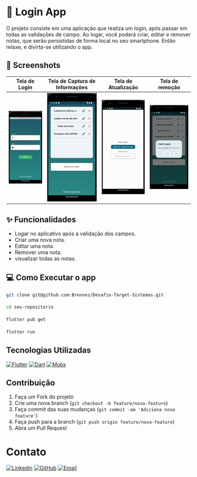 # 🚀 Login App

O projeto consiste em uma aplicação que realiza um login, após passar em todas as validações de campo. Ao logar, você poderá criar, editar e remover notas, que serão persistidas de forma local no seu smartphone. Então relaxe, e divirta-se utilizando o app.

## 📱 Screenshots

| Tela de Login                | Tela de Captura de Informações   | Tela de Atualização                    | Tela de remoção                   |
|:----------------------------:|:--------------------------------:|:-----------------------------:|:-------------------------------:|
| <img src="screenshots/screenshot-1.png" width="180"> | <img src="screenshots/screenshot-2.png" width="180"> | <img src="screenshots/screenshot-3.png" width="180"> | <img src="screenshots/screenshot-4.png" width="180"> |





## ✨ Funcionalidades

- Logar no aplicativo após a validação dos campos.
- Criar uma nova nota.
- Editar uma nota.
- Remover uma nota.
- visualizar todas as notas.

## 💻 Como Executar o app

```bash
git clone git@github.com:Brennez/Desafio-Target-Sistemas.git

cd seu-repositorio

flutter pub get

flutter run
```

## Tecnologias Utilizadas

[![Flutter](https://img.shields.io/badge/Flutter-blue?style=flat-square&logo=flutter)](https://flutter.dev/)
[![Dart](https://img.shields.io/badge/Dart-blue?style=flat-square&logo=dart)](https://dart.dev/)
[![Mobx](https://img.shields.io/badge/Mobx-blue?style=flat-square&logo=mobx)](https://pub.dev/packages/flutter_mobx)

## Contribuição

1. Faça um Fork do projeto
2. Crie uma nova branch (`git checkout -b feature/nova-feature`)
3. Faça commit das suas mudanças (`git commit -am 'Adiciona nova feature'`)
4. Faça push para a branch (`git push origin feature/nova-feature`)
5. Abra um Pull Request

# Contato

[![LinkedIn](https://img.shields.io/badge/LinkedIn-Profile-blue?style=flat&logo=linkedin)](https://www.linkedin.com/in/tchalisson-brenne-27911421b/)
[![GitHub](https://img.shields.io/badge/GitHub-Profile-brightgreen?style=flat&logo=github)](https://github.com/Brennez)
[![Email](https://img.shields.io/badge/Email-Contact-red?style=flat&logo=gmail)](mailto:tchalisantos40@gmail.com)



